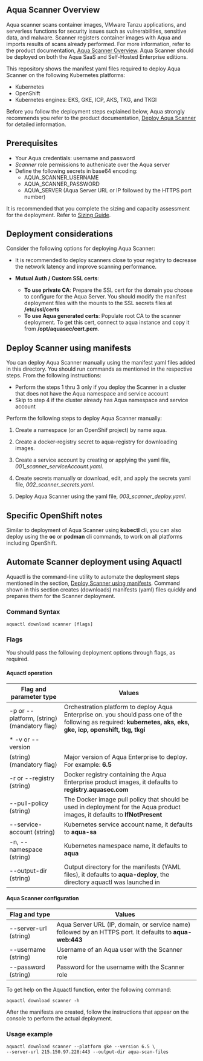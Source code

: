 ## Aqua Scanner Overview

Aqua scanner scans container images, VMware Tanzu applications, and serverless functions for security issues such as vulnerabilities, sensitive data, and malware. Scanner registers container images with Aqua and imports results of scans already performed. For more information, refer to the product documentation, [Aqua Scanner Overview](https://docs.aquasec.com/docs/aqua-scanner). Aqua Scanner should be deployed on both the Aqua SaaS and Self-Hosted Enterprise editions.

This repository shows the manifest yaml files required to deploy Aqua Scanner on the following Kubernetes platforms:
* Kubernetes
* OpenShift
* Kubernetes engines: EKS, GKE, ICP, AKS, TKG, and TKGI

Before you follow the deployment steps explained below, Aqua strongly recommends you refer to the product documentation, [Deploy Aqua Scanner](https://docs.aquasec.com/docs/deploy-k8s-scanners) for detailed information.

## Prerequisites

- Your Aqua credentials: username and password
- *Scanner* role permissions to authenicate over the Aqua server
- Define the following secrets in base64 encoding:
  - AQUA_SCANNER_USERNAME
  - AQUA_SCANNER_PASSWORD
  - AQUA_SERVER (Aqua Server URL or IP followed by the HTTPS port number)

It is recommended that you complete the sizing and capacity assessment for the deployment. Refer to [Sizing Guide](https://docs.aquasec.com/docs/sizing-guide).

## Deployment considerations

Consider the following options for deploying Aqua Scanner:

- It is recommended to deploy scanners close to your registry to decrease the network latency and improve scanning performance.

- **Mutual Auth / Custom SSL certs**: 
  - **To use private CA**: Prepare the SSL cert for the domain you choose to configure for the Aqua Server. You should modify the manifest deployment files with the mounts to the SSL secrets files at **/etc/ssl/certs**
  - **To use Aqua generated certs**: Populate root CA to the scanner deployment. To get this cert, connect to aqua instance and copy it from **/opt/aquasec/cert.pem**. 

## Deploy Scanner using manifests

You can deploy Aqua Scanner manually using the manifest yaml files added in this directory. You should run commands as mentioned in the respective steps. From the following instructions:
* Perform the steps 1 thru 3 only if you deploy the Scanner in a cluster that does not have the Aqua namespace and service account
* Skip to step 4 if the cluster already has Aqua namespace and service account

Perform the following steps to deploy Aqua Scanner manually:

1. Create a namespace (or an OpenShif project) by name aqua.

2. Create a docker-registry secret to aqua-registry for downloading images.

3. Create a service account by creating or applying the yaml file, *001_scanner_serviceAccount.yaml*.

4. Create secrets manually or download, edit, and apply the secrets yaml file, *002_scanner_secrets.yaml*.

5. Deploy Aqua Scanner using the yaml file, *003_scanner_deploy.yaml*.

## Specific OpenShift notes
Similar to deployment of Aqua Scanner using **kubectl** cli, you can also deploy using the **oc** or **podman** cli commands, to work on all platforms including OpenShift.

## Automate Scanner deployment using Aquactl

Aquactl is the command-line utility to automate the deployment steps mentioned in the section, [Deploy Scanner using manifests](#deploy-scanner-using-manifests). Command shown in this section creates (downloads) manifests (yaml) files quickly and prepares them for the Scanner deployment.

### Command Syntax

```SHELL
aquactl download scanner [flags]
```

### Flags
You should pass the following deployment options through flags, as required.

#### Aquactl operation

Flag and parameter type              | Values                                                |
| ---------------------- | ------------------------------------------------------------ |
| -p or --platform, (string) (mandatory flag) | Orchestration platform to deploy Aqua Enterprise on. you should pass one of the following as required: **kubernetes, aks, eks, gke, icp, openshift, tkg, tkgi**    |
| * -v or --version
(string) (mandatory flag) | Major version of Aqua Enterprise to deploy. For example: **6.5** |
| -r or --registry (string) | Docker registry containing the Aqua Enterprise product images, it defaults to **registry.aquasec.com** |
| --pull-policy (string) | The Docker image pull policy that should be used in deployment for the Aqua product images, it defaults to **IfNotPresent** |
| --service-account (string) | Kubernetes service account name, it defaults to **aqua-sa** |
| -n, --namespace (string) | Kubernetes namespace name, it defaults to **aqua** |
| --output-dir (string) | Output directory for the manifests (YAML files), it defaults to **aqua-deploy**, the directory aquactl was launched in |

#### Aqua Scanner configuration

Flag and type              | Values                                                |
| ---------------------- | ------------------------------------------------------------ |
| --server-url (string) | Aqua Server URL (IP, domain, or service name) followed by an HTTPS port. It defaults to **aqua-web:443**|
| --username (string) | Username of an Aqua user with the Scanner role|
| --password (string) | Password for the username with the Scanner role|

To get help on the Aquactl function, enter the following command:

```SHELL
aquactl download scanner -h
```

After the manifests are created, follow the instructions that appear on the console to perform the actual deployment.

### Usage example 

```SHELL
aquactl download scanner --platform gke --version 6.5 \
--server-url 215.150.97.228:443 --output-dir aqua-scan-files
```
